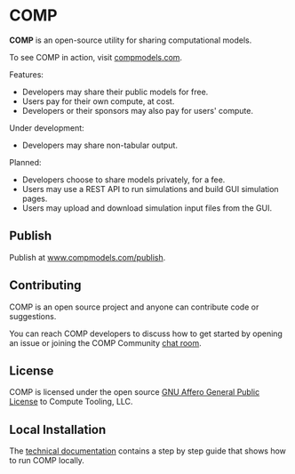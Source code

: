 # COMP

**COMP** is an open-source utility for sharing computational models.

To see COMP in action, visit [compmodels.com](https://www.compmodels.com).

Features:
- Developers may share their public models for free.
- Users pay for their own compute, at cost.
- Developers or their sponsors may also pay for users' compute.

Under development:

- Developers may share non-tabular output.

Planned:
- Developers choose to share models privately, for a fee.
- Users may use a REST API to run simulations and build GUI simulation pages.
- Users may upload and download simulation input files from the GUI.

## Publish

Publish at www.compmodels.com/publish.

## Contributing

COMP is an open source project and anyone can contribute code or suggestions.

You can reach COMP developers to discuss how to get started by opening an issue or joining the COMP Community [chat room](https://matrix.to/#/!WQWxPnwidsSToqkeLk:matrix.org).

## License

COMP is licensed under the open source [GNU Affero General Public License](/License.txt) to Compute Tooling, LLC.

## Local Installation

The [technical documentation](docs/technical/INSTALL.md) contains a step by step guide that shows how to run COMP locally.

